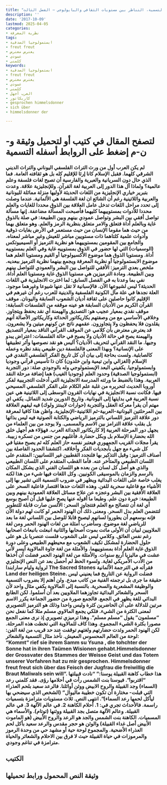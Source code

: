 ```yaml
---
title: "التسمية، التناظر بين مستويات الثقافي والبايولوجي – الفصل الثالث"
description: ''
date: '2017-10-09'
lastmod: 2025-04-05
categories:
- نظرية المعرفة
tags:
- ابستمولوجيا الصدقية
- freut freut
- يعترض معترض
- عمودي
- كلمني
keywords:
- ابستمولوجيا الصدقية
- freut freut
- يعترض معترض
- عمودي
- كلمني
- العرب أجهل
- كاريكاتور
- gesprochen himmelsdonner
- sich über
- himmelsdonner der

---
```

# **لتصفح المقال في كتيب أو لتحميل وثيقة و-ن-م إضغط على الروابط أسفله** **التسمية**

### لم يكن العرب أول من ورث التراث الفلسفي اليوناني والتراث الديني الشرقي كلهما. فقبل الإسلام كانا إرثا للإقليم كله بل هو ثقافته العامة. فما الذي حال دون السريانية والعبرية والفارسية أن تصبح لغات فلسفة وعلم عالمية؟ ولماذا آل هذا الدور إلى العربية لغة القرآن. وللإنجليزية علاقة. وعدت بتبرير خياري الإنجليزية من اللغات الحديثة لأوليها منزلة مماثلة لليونانية والعربية واللاتينية رغم أن الشائع ان لغة الفلسفة هي الألمانية. عندما وصلت إلى تحدد مراحل اللغات تدخل عامل العلاقة بين الذوق محددا للغايات والعلم محددا للأدوات بمستوييهما كليهما فأصبحت المسألة مضاعفة. إنها مسألة تواصل أفقي بين البشر وتواصل عمودي بينهم وبين الطبيعة: في صلة بالذوق غاية وبالعلم أداة فتعلق والامر متعلق بنظرية الرمز والعلم. وهو متعلق بهما من حيث هما مقوما الإنسان من حيث مستعمر في الأرض بغايات ذوقية وأدوات علمية كلتاهما ذات مستويين مباشر للعيش وغير مباشر لمعناه. والجامع بين المقومين بمستوييهما هو نظرية الترميز أو السيميوتكس (الوسميات) التي لها حضور في الذوق بمستوييه غاية وفي العلم بمستوييه أداة. ومستويا الذوق هما موضوع الأكسيولوجيا أو القيم ومستويا العلم هما موضوع الابستمولوجيا أو نظرية المعرفة ويجمع بينهما نظرية الترميز ببعديه. ملخص بعدي الترميز: الأفقي للتواصل بين البشر والعمودي للتواصل بينهم وبين الطبيعة. ومادة الترميزين هي مستويا الذوق غاية ومستويا العلم أداة. نفي بما وعدنا به في الفصل السابق: لما اخترت الانجليزية في اللغات الحديثة؟ ليس لشيوعها الآن. فالإسبانية لا تقل عنها شيوعا وغيرهما موجود. العلة نجدها في علة مآل الكونية الفلسفية والدينية للعرب رغم أن غيرهم في الإقليم كانوا حاصلين على ثقافة أديان الشعوب السابقة واليونان. موقف القرآن الكريم من الأديان السابقة هو عينه موقفه من الفلسفات السابقة: موقف نقدي بمعيار عجيب هو: التصديق والهيمنة أي نقد يحفظ ويتجاوز. وخلافي الأساسي مع من وصفتهم بكاريكاتور الحداثة وكاريكاتور الأصالة أنهم يقلدون فلا يحفظون ولا يتجاوزون. عقمهم ناتج عن كونهم ميتين ولا يشعرون. قد يعترض معترض بأن كلامي عن الموقف القرآني الناقد بمعيار التصديق والهيمنة يصح في حالة الأديان ولا يصبح في حالة الفلسفات: اعتراض يبدو وجيها. ما النقد القرآني لتحريف الأديان؟ أليس هو نقد نصوصها وأثر تطبيقها على الإنسانية؟ وبهذا المعنى فالفلسفة دين طبيعي ينقد نظره وعمله كالصابئية. ولست بحاجة إلى بيان أن كل تاريخ الفكر الفلسفي النقدي في الإسلام (الغزالي وابن تيمية وابن خلدون) كان ذا تأسيس قرآني وجوديا وابستمولوجيا. يكفيني البعد الإبستمولوجي وله بالوجودي صلة: دور التجربة (ابستمولوجيا الصدقية) وحدود العلم (وجوديا الغيب) هما إضافة مرحلة النقد العربية. وهذا بالضبط ما ورثته المدرسة الانجليزية التي أدخلت التجريبية لفكر أوروبا الحديث لتحريره من غلبة علم الكلام على الفكر الفلسفي المسيحي فيها. فكانت نسبة الانجليزية في نهايات القرون الوسطى إلى اللاتينية هي عين نسبة العربية في بدايتها إلى اليونانية. وتاريخ الدورين شديد التماثل. يكفي اي مهتم أن يقرأ معركة العقل والتجربة (حوارات لايبنتز ولوك) فيه ليفهم العلاقة بين المرحلتين اليونانية-العربية-ثم اللاتينية-الإنجليزية. واظن هذا كافيا لمعرفة دور علاقة الترميز اللساني بالترميز الرياضي والكتابة الصوتية فيه ليس بذاتها بل بقلب علاقة الترامز بين الاسم والمسمى. ولا يوجد من بين العلماء من يجهل دور المرحلة العربية إلا كاريكاتور الحداثة العرب. فهؤلاء هم أجهل خلق الله بحضارة الإسلام بل وبكل حضارة. فأغلبهم من جنس من تسكره زبيبة. يقرأ مجلات القريب الجمهوري فيعتبر نفسه حاز العلم كله ثم يصبح مفتيا في كل شيء مع جهل بأبجديات الفكر وأخلاقه. اكتشفنا الحدود الفاصلة بين أصناف الترميز: وقبل التذكير بها فلنحدد القطبين غير اللسانيين: المتقدم على اللسان الطبيعي والمتأخر عنه. فأما القطب المتقدم على اللسان الطبيعي والذي هو أصل كل لسان من بعده هو اللسان الفني الذي يشكل المكان بالرسم والزمان بالموسيقى الكونيين. وكل اللغات فيها شيء من هذا لكنه يغلب خاصة على اللغات البدائية ويظهر في ضروب التسمية التي تشير بها إلى الأشياء مع فاعلية سحرية للفن. وهذه اللغات حدها اقتصار فاعلية السحر على العلاقة الأفقية بين البشر وعجزه عن علاج مسائل العلاقة العمودية بينهم وبين الطبيعة: خبرة دون علم. وطبعا ما أقوله عنها يصح عليها قبل أن أصبح بوسع أي لغة أن تتصالح مع العلم فتتجاوز السحر: الألسن صارت قابلة للتطوير لتتضمن العلم بدل السحر. ومعنى ذلك أن الهنود الحمر لو كانت لهم دولة الآن فإنه بوسعهم أن يطوروا لسانهم ليصبح قابلا للوصل بين اللساني لغة ما بعد للرياضي لغة موضوع. وسأضرب أمثلة من لغات الهنود الحمر ومن لغة الملاويين لبيان أن الأولى ماتت بموت أصحابها والثانية انبعثت بانبعاث اصحابها رغم نفس العائق. وكلامي ليس على الشعوب فلست عنصريا بل هو على حلول الحضارة لمشكل تكيف الشعوب مع محيطهم الطبيعي وعلى دورة الذوق غاية العلم أداة بمستوييهما. والأمثلة من لغة جاوة المالاوية أيسر لأني عشت في ماليزيا أربع سنوات. والأمثلة من لغة الهنود الحمر فضلت أن آخذها من الأدب الأمريكي لغاية. ولسوء الحظ لم أحصل بعد عن النص الإنجليزي لرواية وليام سارابندا The Sacred Stones فقرأته في الترجمة الألمانية Land der heiligen Steine. فضلت الرواية عن التاريخ فما يعنيني ليس حقيقة ما جرى بل ترجمته الفنية من كاتب مبدع. ولن أهتم إلا بضروب التسمية والوظيفة المشعرية والسحرية. بالنسبة إلى المالاوية يكفي مثال واحد لأن السحر والشعائر البدائية تجاوزهما الملاويين بعد أن أسلموا. لكن الطابع البدائي للغة يظهر في الجمع. فالجمع صورة من حضور الجماعة يكرر الاسم مرتين للدلالة على أن الحاضرين كثرة وليس واحدا وذلك هو الترميز التصويري لمعنى الكثرة من الشيء. فلكي يجمع المالاوي مسلم مثلا كما نفعل نحن “مسلمون” يقول “مسلم مسلم”. وهذا ترميزي تصويري إذ نرى معنى الجمع مصورا بكثرة الشيء المجموع. وهذا كاف للمالاوية التي تخطت هذه المرحلة. لكن الهنود الحمر وئدت حضارتهم ولغتهم توقفت عند حد قريب من لغة الفن: لوحة من العالم المحسوس المعيش. نأخذ مثال التسمية والشعائر: “Kommt” rief sie ihrem Samm su Ysuna , die tohchter der Sonne hat in ihren Taümen Wisionen gehabt.Himmelsdonner der Grossvater des Stammes der Weisse Geist und das Totem unserer Vorfahren hat zu mir gesprochen. Himmelsdonner freut freut sich über das Feisch der Jugfrau die freiwillig die Braut Maliwals sein will”. هذا خطاب كاهنة القبيلة يوسنا:” “نادت قبيلتها “اقتربوا”. فيوسنا بنت الشمس رأت في أحلامها رؤى. فقد كلمني رعد (السماء) وجد القبيلة والروح الابيض ووثن أوائلنا. فالرعد سعيد بلحم العذراء التي قبلت- مختارة أن تكون خطيبة ماليوال” (الشخص الذي سيضحي بها ليأكل لحمها رعد السماء)”. انتهى النص. ثلاث مستويات مترامزة بتسميات راسمة. فالأحداث تجري في: 1. أحلام الكاهنة 2. في عالم الآلهة 3. في عالم القبيلة. وعالم الآلهة متصل بجد القبيلة ووثنها (توتام). والأسماء هي المسميات. الكاهنة بنت الشمس والجد هو الرعد والروح الأبيض (هو الماموت الأبيض أصل غداء القبيلة) والوثن هو حجر مقدس والرعد سعيد بأكل لحم العذراء الأضحية. والمجموع لوحة حية أو مشهد حي من وحدة الرموز والمرموزات في حياة القبيلة حيث لا فرق بين الاحلام والشعائر والحياة مترامزة في تناغم وجودي.

## الكتيب

## وثيقة النص المحمول ورابط تحميلها

###

